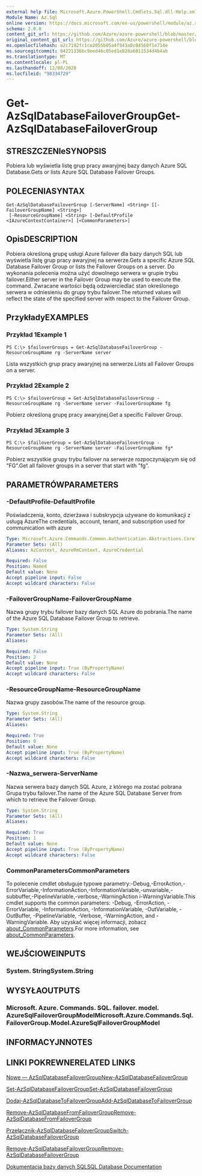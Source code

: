 ```yaml
---
external help file: Microsoft.Azure.PowerShell.Cmdlets.Sql.dll-Help.xml
Module Name: Az.Sql
online version: https://docs.microsoft.com/en-us/powershell/module/az.sql/get-azsqldatabasefailovergroup
schema: 2.0.0
content_git_url: https://github.com/Azure/azure-powershell/blob/master/src/Sql/Sql/help/Get-AzSqlDatabaseFailoverGroup.md
original_content_git_url: https://github.com/Azure/azure-powershell/blob/master/src/Sql/Sql/help/Get-AzSqlDatabaseFailoverGroup.md
ms.openlocfilehash: a2c7192fc1ce2055b05a4f943a0c04560f1e714e
ms.sourcegitcommit: 04221336bc9eed46c05ed1e828a6811534d4b4ab
ms.translationtype: MT
ms.contentlocale: pl-PL
ms.lasthandoff: 12/08/2020
ms.locfileid: "98334729"
---
```

# <span data-ttu-id="88c2b-101">Get-AzSqlDatabaseFailoverGroup</span><span class="sxs-lookup"><span data-stu-id="88c2b-101">Get-AzSqlDatabaseFailoverGroup</span></span>

## <span data-ttu-id="88c2b-102">STRESZCZENIe</span><span class="sxs-lookup"><span data-stu-id="88c2b-102">SYNOPSIS</span></span>
<span data-ttu-id="88c2b-103">Pobiera lub wyświetla listę grup pracy awaryjnej bazy danych Azure SQL Database.</span><span class="sxs-lookup"><span data-stu-id="88c2b-103">Gets or lists Azure SQL Database Failover Groups.</span></span>

## <span data-ttu-id="88c2b-104">POLECENIA</span><span class="sxs-lookup"><span data-stu-id="88c2b-104">SYNTAX</span></span>

```
Get-AzSqlDatabaseFailoverGroup [-ServerName] <String> [[-FailoverGroupName] <String>]
 [-ResourceGroupName] <String> [-DefaultProfile <IAzureContextContainer>] [<CommonParameters>]
```

## <span data-ttu-id="88c2b-105">Opis</span><span class="sxs-lookup"><span data-stu-id="88c2b-105">DESCRIPTION</span></span>
<span data-ttu-id="88c2b-106">Pobiera określoną grupę usługi Azure failover dla bazy danych SQL lub wyświetla listę grup pracy awaryjnej na serwerze.</span><span class="sxs-lookup"><span data-stu-id="88c2b-106">Gets a specific Azure SQL Database Failover Group or lists the Failover Groups on a server.</span></span>
<span data-ttu-id="88c2b-107">Do wykonania polecenia można użyć dowolnego serwera w grupie trybu failover.</span><span class="sxs-lookup"><span data-stu-id="88c2b-107">Either server in the Failover Group may be used to execute the command.</span></span> <span data-ttu-id="88c2b-108">Zwracane wartości będą odzwierciedlać stan określonego serwera w odniesieniu do grupy trybu failover.</span><span class="sxs-lookup"><span data-stu-id="88c2b-108">The returned values will reflect the state of the specified server with respect to the Failover Group.</span></span>

## <span data-ttu-id="88c2b-109">Przykłady</span><span class="sxs-lookup"><span data-stu-id="88c2b-109">EXAMPLES</span></span>

### <span data-ttu-id="88c2b-110">Przykład 1</span><span class="sxs-lookup"><span data-stu-id="88c2b-110">Example 1</span></span>
```
PS C:\> $failoverGroups = Get-AzSqlDatabaseFailoverGroup -ResourceGroupName rg -ServerName server
```

<span data-ttu-id="88c2b-111">Lista wszystkich grup pracy awaryjnej na serwerze.</span><span class="sxs-lookup"><span data-stu-id="88c2b-111">Lists all Failover Groups on a server.</span></span>

### <span data-ttu-id="88c2b-112">Przykład 2</span><span class="sxs-lookup"><span data-stu-id="88c2b-112">Example 2</span></span>
```
PS C:\> $failoverGroup = Get-AzSqlDatabaseFailoverGroup -ResourceGroupName rg -ServerName server -FailoverGroupName fg
```

<span data-ttu-id="88c2b-113">Pobierz określoną grupę pracy awaryjnej.</span><span class="sxs-lookup"><span data-stu-id="88c2b-113">Get a specific Failover Group.</span></span>

### <span data-ttu-id="88c2b-114">Przykład 3</span><span class="sxs-lookup"><span data-stu-id="88c2b-114">Example 3</span></span>
```
PS C:\> $failoverGroup = Get-AzSqlDatabaseFailoverGroup -ResourceGroupName rg -ServerName server -FailoverGroupName fg*
```

<span data-ttu-id="88c2b-115">Pobierz wszystkie grupy trybu failover na serwerze rozpoczynającym się od "FG".</span><span class="sxs-lookup"><span data-stu-id="88c2b-115">Get all failover groups in a server that start with "fg".</span></span>

## <span data-ttu-id="88c2b-116">PARAMETRÓW</span><span class="sxs-lookup"><span data-stu-id="88c2b-116">PARAMETERS</span></span>

### <span data-ttu-id="88c2b-117">-DefaultProfile</span><span class="sxs-lookup"><span data-stu-id="88c2b-117">-DefaultProfile</span></span>
<span data-ttu-id="88c2b-118">Poświadczenia, konto, dzierżawa i subskrypcja używane do komunikacji z usługą Azure</span><span class="sxs-lookup"><span data-stu-id="88c2b-118">The credentials, account, tenant, and subscription used for communication with azure</span></span>

```yaml
Type: Microsoft.Azure.Commands.Common.Authentication.Abstractions.Core.IAzureContextContainer
Parameter Sets: (All)
Aliases: AzContext, AzureRmContext, AzureCredential

Required: False
Position: Named
Default value: None
Accept pipeline input: False
Accept wildcard characters: False
```

### <span data-ttu-id="88c2b-119">-FailoverGroupName</span><span class="sxs-lookup"><span data-stu-id="88c2b-119">-FailoverGroupName</span></span>
<span data-ttu-id="88c2b-120">Nazwa grupy trybu failover bazy danych SQL Azure do pobrania.</span><span class="sxs-lookup"><span data-stu-id="88c2b-120">The name of the Azure SQL Database Failover Group to retrieve.</span></span>

```yaml
Type: System.String
Parameter Sets: (All)
Aliases:

Required: False
Position: 2
Default value: None
Accept pipeline input: True (ByPropertyName)
Accept wildcard characters: False
```

### <span data-ttu-id="88c2b-121">-ResourceGroupName</span><span class="sxs-lookup"><span data-stu-id="88c2b-121">-ResourceGroupName</span></span>
<span data-ttu-id="88c2b-122">Nazwa grupy zasobów.</span><span class="sxs-lookup"><span data-stu-id="88c2b-122">The name of the resource group.</span></span>

```yaml
Type: System.String
Parameter Sets: (All)
Aliases:

Required: True
Position: 0
Default value: None
Accept pipeline input: True (ByPropertyName)
Accept wildcard characters: False
```

### <span data-ttu-id="88c2b-123">-Nazwa_serwera</span><span class="sxs-lookup"><span data-stu-id="88c2b-123">-ServerName</span></span>
<span data-ttu-id="88c2b-124">Nazwa serwera bazy danych SQL Azure, z którego ma zostać pobrana Grupa trybu failover.</span><span class="sxs-lookup"><span data-stu-id="88c2b-124">The name of the Azure SQL Database Server from which to retrieve the Failover Group.</span></span>

```yaml
Type: System.String
Parameter Sets: (All)
Aliases:

Required: True
Position: 1
Default value: None
Accept pipeline input: True (ByPropertyName)
Accept wildcard characters: False
```

### <span data-ttu-id="88c2b-125">CommonParameters</span><span class="sxs-lookup"><span data-stu-id="88c2b-125">CommonParameters</span></span>
<span data-ttu-id="88c2b-126">To polecenie cmdlet obsługuje typowe parametry:-Debug,-ErrorAction,-ErrorVariable,-InformationAction,-InformationVariable,-unvariable,-subbuffer,-PipelineVariable,-verbose,-WarningAction i-WarningVariable.</span><span class="sxs-lookup"><span data-stu-id="88c2b-126">This cmdlet supports the common parameters: -Debug, -ErrorAction, -ErrorVariable, -InformationAction, -InformationVariable, -OutVariable, -OutBuffer, -PipelineVariable, -Verbose, -WarningAction, and -WarningVariable.</span></span> <span data-ttu-id="88c2b-127">Aby uzyskać więcej informacji, zobacz [about_CommonParameters](http://go.microsoft.com/fwlink/?LinkID=113216).</span><span class="sxs-lookup"><span data-stu-id="88c2b-127">For more information, see [about_CommonParameters](http://go.microsoft.com/fwlink/?LinkID=113216).</span></span>

## <span data-ttu-id="88c2b-128">WEJŚCIOWE</span><span class="sxs-lookup"><span data-stu-id="88c2b-128">INPUTS</span></span>

### <span data-ttu-id="88c2b-129">System. String</span><span class="sxs-lookup"><span data-stu-id="88c2b-129">System.String</span></span>

## <span data-ttu-id="88c2b-130">WYSYŁA</span><span class="sxs-lookup"><span data-stu-id="88c2b-130">OUTPUTS</span></span>

### <span data-ttu-id="88c2b-131">Microsoft. Azure. Commands. SQL. failover. model. AzureSqlFailoverGroupModel</span><span class="sxs-lookup"><span data-stu-id="88c2b-131">Microsoft.Azure.Commands.Sql.FailoverGroup.Model.AzureSqlFailoverGroupModel</span></span>

## <span data-ttu-id="88c2b-132">INFORMACYJN</span><span class="sxs-lookup"><span data-stu-id="88c2b-132">NOTES</span></span>

## <span data-ttu-id="88c2b-133">LINKI POKREWNE</span><span class="sxs-lookup"><span data-stu-id="88c2b-133">RELATED LINKS</span></span>

[<span data-ttu-id="88c2b-134">Nowe — AzSqlDatabaseFailoverGroup</span><span class="sxs-lookup"><span data-stu-id="88c2b-134">New-AzSqlDatabaseFailoverGroup</span></span>](./New-AzSqlDatabaseFailoverGroup.md)

[<span data-ttu-id="88c2b-135">Set-AzSqlDatabaseFailoverGroup</span><span class="sxs-lookup"><span data-stu-id="88c2b-135">Set-AzSqlDatabaseFailoverGroup</span></span>](./Set-AzSqlDatabaseFailoverGroup.md)

[<span data-ttu-id="88c2b-136">Dodaj-AzSqlDatabaseToFailoverGroup</span><span class="sxs-lookup"><span data-stu-id="88c2b-136">Add-AzSqlDatabaseToFailoverGroup</span></span>](./Add-AzSqlDatabaseToFailoverGroup.md)

[<span data-ttu-id="88c2b-137">Remove-AzSqlDatabaseFromFailoverGroup</span><span class="sxs-lookup"><span data-stu-id="88c2b-137">Remove-AzSqlDatabaseFromFailoverGroup</span></span>](./Remove-AzSqlDatabaseFromFailoverGroup.md)

[<span data-ttu-id="88c2b-138">Przełącznik-AzSqlDatabaseFailoverGroup</span><span class="sxs-lookup"><span data-stu-id="88c2b-138">Switch-AzSqlDatabaseFailoverGroup</span></span>](./Switch-AzSqlDatabaseFailoverGroup.md)

[<span data-ttu-id="88c2b-139">Remove-AzSqlDatabaseFailoverGroup</span><span class="sxs-lookup"><span data-stu-id="88c2b-139">Remove-AzSqlDatabaseFailoverGroup</span></span>](./Remove-AzSqlDatabaseFailoverGroup.md)

[<span data-ttu-id="88c2b-140">Dokumentacja bazy danych SQL</span><span class="sxs-lookup"><span data-stu-id="88c2b-140">SQL Database Documentation</span></span>](https://docs.microsoft.com/azure/sql-database/)
